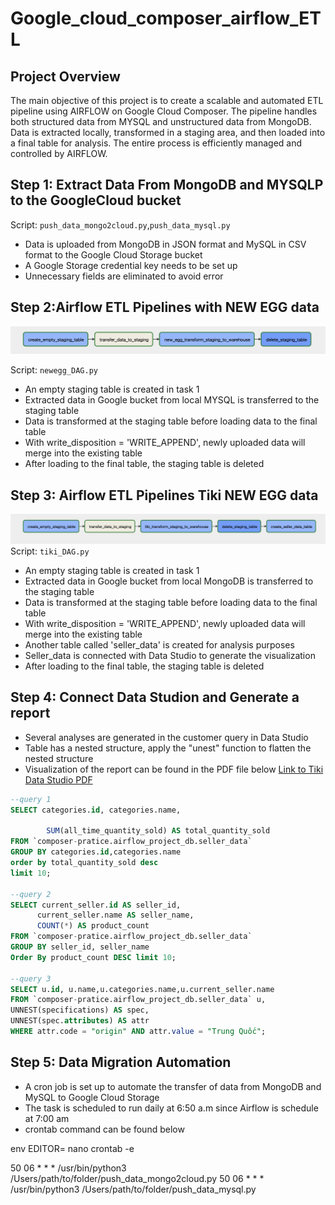 # Google_cloud_composer_airflow_ETL


## Project Overview
The main objective of this project is to create a scalable and automated ETL pipeline using AIRFLOW on Google Cloud Composer. The pipeline handles both structured data from MYSQL and unstructured data from MongoDB. Data is extracted locally, transformed in a staging area, and then loaded into a final table for analysis. The entire process is efficiently managed and controlled by AIRFLOW.


## Step 1: Extract Data From MongoDB and MYSQLP to the GoogleCloud bucket

Script: `push_data_mongo2cloud.py`,`push_data_mysql.py`
- Data is uploaded from MongoDB in JSON format and MySQL in CSV format to the Google Cloud Storage bucket
- A Google Storage credential key needs to be set up
- Unnecessary fields are eliminated to avoid error

## Step 2:Airflow ETL Pipelines with NEW EGG data
![New Egg](https://github.com/ThanhNg1712/Google_cloud_composer_airflow_ETL/raw/main/project6_airflow_composer/data/new_egg.jpg)

Script: `newegg_DAG.py`
- An empty staging table is created in task 1
- Extracted data in Google bucket from local MYSQL is transferred to the staging table 
- Data is transformed at the staging table before loading data to the final table
- With write_disposition = 'WRITE_APPEND', newly uploaded data will merge into the existing table
- After loading to the final table, the staging table is deleted
  
## Step 3: Airflow ETL Pipelines Tiki NEW EGG data
![Tiki](https://github.com/ThanhNg1712/Google_cloud_composer_airflow_ETL/raw/main/project6_airflow_composer/data/tiki.jpg)
Script: `tiki_DAG.py`
- An empty staging table is created in task 1
- Extracted data in Google bucket from local MongoDB is transferred to the staging table 
- Data is transformed at the staging table before loading data to the final table
- With write_disposition = 'WRITE_APPEND', newly uploaded data will merge into the existing table
- Another table called 'seller_data' is created for analysis purposes
- Seller_data is connected with Data Studio to generate the visualization
- After loading to the final table, the staging table is deleted 
## Step 4: Connect Data Studion and Generate a report

- Several analyses are generated in the customer query in Data Studio
- Table has a nested structure, apply the "unest" function to flatten the nested structure
- Visualization of the report can be found in the PDF file below
[Link to Tiki Data Studio PDF](https://github.com/ThanhNg1712/Google_cloud_composer_airflow_ETL/raw/main/project6_airflow_composer/src/tiki_data_studio.pdf)

```sql
--query 1
SELECT categories.id, categories.name, 
        
        SUM(all_time_quantity_sold) AS total_quantity_sold
FROM `composer-pratice.airflow_project_db.seller_data`
GROUP BY categories.id,categories.name
order by total_quantity_sold desc
limit 10;

--query 2
SELECT current_seller.id AS seller_id, 
      current_seller.name AS seller_name, 
      COUNT(*) AS product_count
FROM `composer-pratice.airflow_project_db.seller_data`
GROUP BY seller_id, seller_name
Order By product_count DESC limit 10;

--query 3
SELECT u.id, u.name,u.categories.name,u.current_seller.name
FROM `composer-pratice.airflow_project_db.seller_data` u,
UNNEST(specifications) AS spec,
UNNEST(spec.attributes) AS attr
WHERE attr.code = "origin" AND attr.value = "Trung Quốc";
```
## Step 5: Data Migration Automation

- A cron job is set up to automate the transfer of data from MongoDB and MySQL to Google Cloud Storage
- The task is scheduled to run daily at 6:50 a.m since Airflow is schedule at 7:00 am
- crontab command can be found below

env EDITOR= nano crontab -e

50 06 * * * /usr/bin/python3 /Users/path/to/folder/push_data_mongo2cloud.py
50 06 * * * /usr/bin/python3 /Users/path/to/folder/push_data_mysql.py


